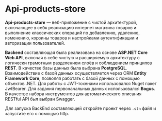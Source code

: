 # Api-products-store

**Api-products-store** — веб-приложение с чистой архитектурой, включающее в себя реализацию интернет магазина товаров и выполнение классических операций по добавлению, удалению, изменению, корзины товаров и настройками аутентификации и авторизации пользователей.

**Backend** составляющая была реализована на основе **ASP.NET Core Web API**, включая в себе чистую и расширяемую архитектуру с логически грамотным разделением слоёв и соблюдением принципов **REST**. В качестве базы данных была выбрана **PostgreSQL**. Взаимодействие с базой данных осуществляется через ORM **Entity Framework Core**, позволяя работать с базой данных с помощью объектов .NET. Для работы с JWT-токенами использовался Nuget пакет JwtBearer. Для задания первоначальных данных использовался **Bogus**. В качестве набора инструментов для автоматического описания RESTful API был выбран Swagger.

Для запуска BackEnd составляющей откройте проект через `.sln` файл и запустите его с помощью http.